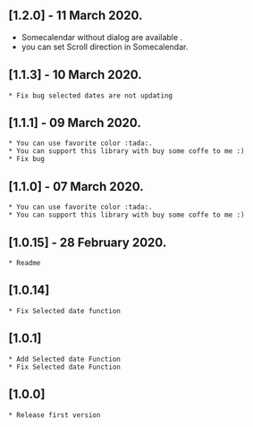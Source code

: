 ## [1.2.0] -  11 March 2020.
   * Somecalendar without dialog are available .
   * you can set Scroll direction in Somecalendar.

## [1.1.3] -  10 March 2020.
    * Fix bug selected dates are not updating

## [1.1.1] -  09 March 2020.
    * You can use favorite color :tada:.
    * You can support this library with buy some coffe to me :)
    * Fix bug

## [1.1.0] -  07 March 2020.

    * You can use favorite color :tada:.
    * You can support this library with buy some coffe to me :)


## [1.0.15] -  28 February 2020.

    * Readme

## [1.0.14]

    * Fix Selected date function

## [1.0.1]

    * Add Selected date Function
    * Fix Selected date Function

## [1.0.0]

    * Release first version
